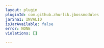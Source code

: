 ```yaml
---
layout: plugin
pluginId: com.github.zhurlik.jbossmodules
jarSha1: INVALID
isJarAvailable: false
error: NONE
violations: []

---
```

